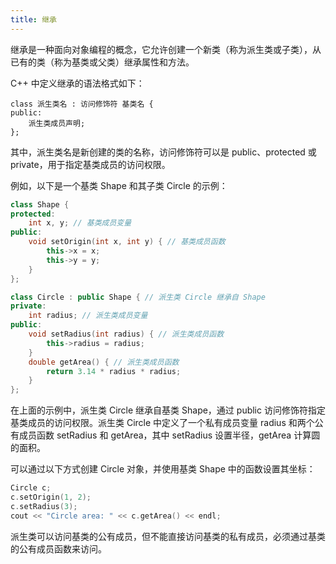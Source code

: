 ```yaml
---
title: 继承
---
```


继承是一种面向对象编程的概念，它允许创建一个新类（称为派生类或子类），从已有的类（称为基类或父类）继承属性和方法。

C++ 中定义继承的语法格式如下：

```
class 派生类名 : 访问修饰符 基类名 {
public:
    派生类成员声明;
};
```

其中，派生类名是新创建的类的名称，访问修饰符可以是 public、protected 或 private，用于指定基类成员的访问权限。

例如，以下是一个基类 Shape 和其子类 Circle 的示例：

```cpp
class Shape {
protected:
    int x, y; // 基类成员变量
public:
    void setOrigin(int x, int y) { // 基类成员函数
        this->x = x;
        this->y = y;
    }
};

class Circle : public Shape { // 派生类 Circle 继承自 Shape
private:
    int radius; // 派生类成员变量
public:
    void setRadius(int radius) { // 派生类成员函数
        this->radius = radius;
    }
    double getArea() { // 派生类成员函数
        return 3.14 * radius * radius;
    }
};
```

在上面的示例中，派生类 Circle 继承自基类 Shape，通过 public 访问修饰符指定基类成员的访问权限。派生类 Circle 中定义了一个私有成员变量 radius 和两个公有成员函数 setRadius 和 getArea，其中 setRadius 设置半径，getArea 计算圆的面积。

可以通过以下方式创建 Circle 对象，并使用基类 Shape 中的函数设置其坐标：

```cpp
Circle c;
c.setOrigin(1, 2);
c.setRadius(3);
cout << "Circle area: " << c.getArea() << endl;
```

派生类可以访问基类的公有成员，但不能直接访问基类的私有成员，必须通过基类的公有成员函数来访问。